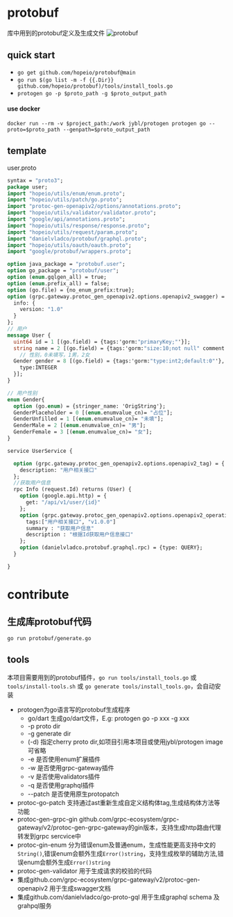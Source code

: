 # protobuf
库中用到的protobuf定义及生成文件
![protobuf](_readme/assets/protobuf.webp)

## quick start
- `go get github.com/hopeio/protobuf@main`
- `go run $(go list -m -f {{.Dir}}  github.com/hopeio/protobuf)/tools/install_tools.go`
- `protogen go -p $proto_path -g $proto_output_path`

#### use docker
`docker run --rm -v $project_path:/work jybl/protogen protogen go --proto=$proto_path --genpath=$proto_output_path`


## template
user.proto
```protobuf
syntax = "proto3";
package user;
import "hopeio/utils/enum/enum.proto";
import "hopeio/utils/patch/go.proto";
import "protoc-gen-openapiv2/options/annotations.proto";
import "hopeio/utils/validator/validator.proto";
import "google/api/annotations.proto";
import "hopeio/utils/response/response.proto";
import "hopeio/utils/request/param.proto";
import "danielvladco/protobuf/graphql.proto";
import "hopeio/utils/oauth/oauth.proto";
import "google/protobuf/wrappers.proto";

option java_package = "protobuf.user";
option go_package = "protobuf/user";
option (enum.gqlgen_all) = true;
option (enum.prefix_all) = false;
option (go.file) = {no_enum_prefix:true};
option (grpc.gateway.protoc_gen_openapiv2.options.openapiv2_swagger) = {
  info: {
    version: "1.0"
  }
};
// 用户
message User {
  uint64 id = 1 [(go.field) = {tags:'gorm:"primaryKey;"'}];
  string name = 2 [(go.field) = {tags:'gorm:"size:10;not null" comment:"昵称"'}];
    // 性别，0未填写，1男，2女
  Gender gender = 8 [(go.field) = {tags:'gorm:"type:int2;default:0"'}, (grpc.gateway.protoc_gen_openapiv2.options.openapiv2_field) = {
    type:INTEGER
  }];
}

// 用户性别
enum Gender{
  option (go.enum) = {stringer_name: 'OrigString'};
  GenderPlaceholder = 0 [(enum.enumvalue_cn)= "占位"];
  GenderUnfilled = 1 [(enum.enumvalue_cn)= "未填"];
  GenderMale = 2 [(enum.enumvalue_cn)= "男"];
  GenderFemale = 3 [(enum.enumvalue_cn)= "女"];
}

service UserService {

  option (grpc.gateway.protoc_gen_openapiv2.options.openapiv2_tag) = {
    description: "用户相关接口"
  };
  //获取用户信息
  rpc Info (request.Id) returns (User) {
    option (google.api.http) = {
      get: "/api/v1/user/{id}"
    };
    option (grpc.gateway.protoc_gen_openapiv2.options.openapiv2_operation) = {
      tags:["用户相关接口", "v1.0.0"]
      summary : "获取用户信息"
      description : "根据Id获取用户信息接口"
    };
    option (danielvladco.protobuf.graphql.rpc) = {type: QUERY};
  }

}
```
# contribute

## 生成库protobuf代码
`go run protobuf/generate.go`

## tools
本项目需要用到的protobuf插件，`go run tools/install_tools.go` 或 `tools/install-tools.sh` 或 `go generate tools/install_tools.go`，会自动安装

- protogen为go语言写的protobuf生成程序
    - go/dart 生成go/dart文件，E.g: protogen go -p xxx -g xxx
    - -p proto dir
    - -g generate dir
    - (-d) 指定cherry proto dir,如项目引用本项目或使用jybl/protogen image 可省略
    - -e 是否使用enum扩展插件
    - -w 是否使用grpc-gateway插件
    - -v 是否使用validators插件
    - -q 是否使用graphql插件
    - --patch 是否使用原生protopatch
- protoc-go-patch 支持通过ast重新生成自定义结构体tag,生成结构体方法等功能
- protoc-gen-grpc-gin github.com/grpc-ecosystem/grpc-gateway/v2/protoc-gen-grpc-gateway的gin版本，支持生成http路由代理转发到grpc sercvice中
- protoc-gin-enum 分为错误enum及普通enum，生成性能更高支持中文的`String()`,错误enum会额外生成`Error()string`，支持生成枚举的辅助方法,错误enum会额外生成`Error()string`
- protoc-gen-validator 用于生成请求的校验的代码
- 集成github.com/grpc-ecosystem/grpc-gateway/v2/protoc-gen-openapiv2 用于生成swagger文档
- 集成github.com/danielvladco/go-proto-gql 用于生成graphql schema 及 grahpql服务
